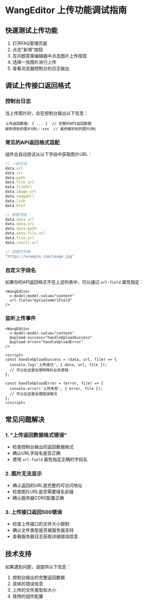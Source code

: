 # WangEditor 上传功能调试指南

## 快速测试上传功能

1. 打开FAQ管理页面
2. 点击"新增"按钮
3. 在问题答案编辑器中点击图片上传按钮
4. 选择一张图片进行上传
5. 查看浏览器控制台的日志输出

## 调试上传接口返回格式

### 控制台日志
当上传图片时，会在控制台输出以下信息：
```
上传返回数据: { ... }  // 完整的API返回数据
解析得到的图片URL: xxx  // 最终解析到的图片URL
```

### 常见的API返回格式适配

组件会自动尝试从以下字段中获取图片URL：

```javascript
// 一级字段
data.url
data.src  
data.path
data.file_url
data.fileUrl
data.image_url
data.imageUrl
data.link
data.href

// 嵌套字段
data.data.url
data.data.src
data.data.path
data.data.file_url
data.file.url
data.result.url

// 直接字符串
"https://example.com/image.jpg"
```

### 自定义字段名

如果你的API返回格式不在上述列表中，可以通过 `url-field` 属性指定：

```vue
<WangEditor 
  v-model:model-value="content"
  url-field="myCustomUrlField"
/>
```

### 监听上传事件

```vue
<WangEditor 
  v-model:model-value="content"
  @upload-success="handleUploadSuccess"
  @upload-error="handleUploadError"
/>

<script>
const handleUploadSuccess = (data, url, file) => {
  console.log('上传成功', { data, url, file });
  // 可以在这里处理特殊的业务逻辑
};

const handleUploadError = (error, file) => {
  console.error('上传失败', { error, file });
  // 可以在这里处理错误情况
};
</script>
```

## 常见问题解决

### 1. "上传返回数据格式错误"
- 检查控制台输出的返回数据格式
- 确认URL字段名是否正确
- 使用 `url-field` 属性指定正确的字段名

### 2. 图片无法显示
- 确认返回的URL是完整的可访问地址
- 检查图片URL是否需要域名前缀
- 确认服务器CORS配置正确

### 3. 上传接口返回500错误
- 检查上传接口的文件大小限制
- 确认文件类型是否被服务器支持
- 查看服务器日志获取详细错误信息

## 技术支持

如果遇到问题，请提供以下信息：
1. 控制台输出的完整返回数据
2. 具体的错误信息
3. 上传的文件类型和大小
4. 使用的组件配置
